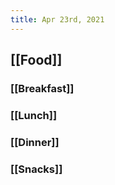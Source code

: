 ```yaml
---
title: Apr 23rd, 2021
---
```


## [[Food]]
### [[Breakfast]]
####
### [[Lunch]]
####
### [[Dinner]]
####
### [[Snacks]]
####
